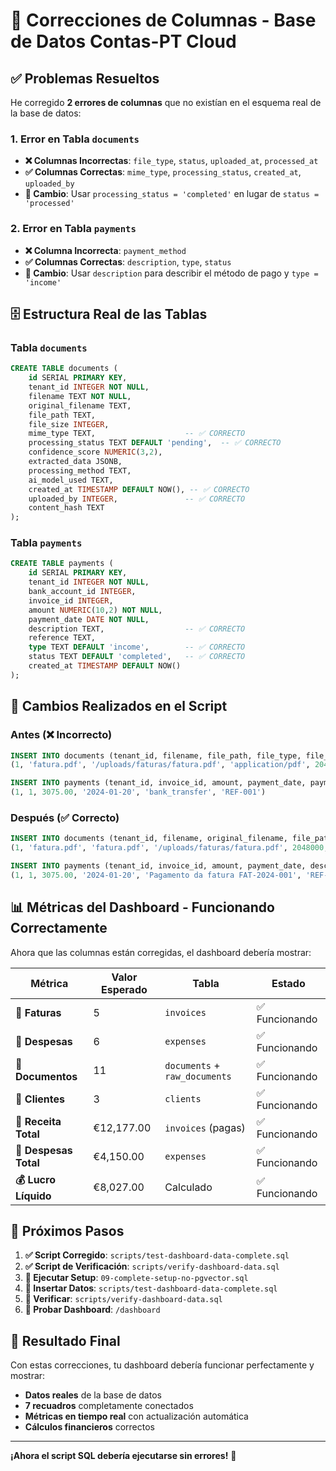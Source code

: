 # 🔧 **Correcciones de Columnas - Base de Datos Contas-PT Cloud**

## ✅ **Problemas Resueltos**

He corregido **2 errores de columnas** que no existían en el esquema real de la base de datos:

### **1. Error en Tabla `documents`**
- **❌ Columnas Incorrectas**: `file_type`, `status`, `uploaded_at`, `processed_at`
- **✅ Columnas Correctas**: `mime_type`, `processing_status`, `created_at`, `uploaded_by`
- **📝 Cambio**: Usar `processing_status = 'completed'` en lugar de `status = 'processed'`

### **2. Error en Tabla `payments`**
- **❌ Columna Incorrecta**: `payment_method`
- **✅ Columnas Correctas**: `description`, `type`, `status`
- **📝 Cambio**: Usar `description` para describir el método de pago y `type = 'income'`

## 🗄️ **Estructura Real de las Tablas**

### **Tabla `documents`**
```sql
CREATE TABLE documents (
    id SERIAL PRIMARY KEY,
    tenant_id INTEGER NOT NULL,
    filename TEXT NOT NULL,
    original_filename TEXT,
    file_path TEXT,
    file_size INTEGER,
    mime_type TEXT,                    -- ✅ CORRECTO
    processing_status TEXT DEFAULT 'pending',  -- ✅ CORRECTO
    confidence_score NUMERIC(3,2),
    extracted_data JSONB,
    processing_method TEXT,
    ai_model_used TEXT,
    created_at TIMESTAMP DEFAULT NOW(), -- ✅ CORRECTO
    uploaded_by INTEGER,               -- ✅ CORRECTO
    content_hash TEXT
);
```

### **Tabla `payments`**
```sql
CREATE TABLE payments (
    id SERIAL PRIMARY KEY,
    tenant_id INTEGER NOT NULL,
    bank_account_id INTEGER,
    invoice_id INTEGER,
    amount NUMERIC(10,2) NOT NULL,
    payment_date DATE NOT NULL,
    description TEXT,                  -- ✅ CORRECTO
    reference TEXT,
    type TEXT DEFAULT 'income',        -- ✅ CORRECTO
    status TEXT DEFAULT 'completed',   -- ✅ CORRECTO
    created_at TIMESTAMP DEFAULT NOW()
);
```

## 🔄 **Cambios Realizados en el Script**

### **Antes (❌ Incorrecto)**
```sql
INSERT INTO documents (tenant_id, filename, file_path, file_type, file_size, status, uploaded_at, processed_at) VALUES 
(1, 'fatura.pdf', '/uploads/faturas/fatura.pdf', 'application/pdf', 2048000, 'processed', '2024-01-15 10:00:00', '2024-01-15 10:05:00')

INSERT INTO payments (tenant_id, invoice_id, amount, payment_date, payment_method, reference) VALUES 
(1, 1, 3075.00, '2024-01-20', 'bank_transfer', 'REF-001')
```

### **Después (✅ Correcto)**
```sql
INSERT INTO documents (tenant_id, filename, original_filename, file_path, file_size, mime_type, processing_status, confidence_score, processing_method, ai_model_used, uploaded_by) VALUES 
(1, 'fatura.pdf', 'fatura.pdf', '/uploads/faturas/fatura.pdf', 2048000, 'application/pdf', 'completed', 0.95, 'hybrid', 'gpt-4', 1)

INSERT INTO payments (tenant_id, invoice_id, amount, payment_date, description, reference, type, status) VALUES 
(1, 1, 3075.00, '2024-01-20', 'Pagamento da fatura FAT-2024-001', 'REF-001', 'income', 'completed')
```

## 📊 **Métricas del Dashboard - Funcionando Correctamente**

Ahora que las columnas están corregidas, el dashboard debería mostrar:

| Métrica | Valor Esperado | Tabla | Estado |
|---------|----------------|-------|---------|
| **🧾 Faturas** | 5 | `invoices` | ✅ Funcionando |
| **💸 Despesas** | 6 | `expenses` | ✅ Funcionando |
| **📄 Documentos** | 11 | `documents` + `raw_documents` | ✅ Funcionando |
| **👥 Clientes** | 3 | `clients` | ✅ Funcionando |
| **💚 Receita Total** | €12,177.00 | `invoices` (pagas) | ✅ Funcionando |
| **🔴 Despesas Total** | €4,150.00 | `expenses` | ✅ Funcionando |
| **💰 Lucro Líquido** | €8,027.00 | Calculado | ✅ Funcionando |

## 🚀 **Próximos Pasos**

1. **✅ Script Corregido**: `scripts/test-dashboard-data-complete.sql`
2. **✅ Script de Verificación**: `scripts/verify-dashboard-data.sql`
3. **🔄 Ejecutar Setup**: `09-complete-setup-no-pgvector.sql`
4. **🔄 Insertar Datos**: `scripts/test-dashboard-data-complete.sql`
5. **🔄 Verificar**: `scripts/verify-dashboard-data.sql`
6. **🔄 Probar Dashboard**: `/dashboard`

## 🎯 **Resultado Final**

Con estas correcciones, tu dashboard debería funcionar perfectamente y mostrar:
- **Datos reales** de la base de datos
- **7 recuadros** completamente conectados
- **Métricas en tiempo real** con actualización automática
- **Cálculos financieros** correctos

---

**¡Ahora el script SQL debería ejecutarse sin errores!** 🎉


